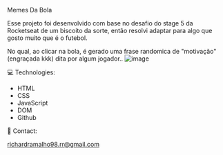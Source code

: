 Memes Da Bola

Esse projeto foi desenvolvido com base no desafio do stage 5 da Rocketseat de um biscoito da sorte, então resolvi adaptar para algo que gosto muito que é o futebol.

No qual, ao clicar na bola, é gerado uma frase randomica de "motivação"(engraçada kkk) dita por algum jogador..
![image](https://github.com/RichardRamalho/memes-da-bola/assets/128335563/d08c9cc9-18bd-41bc-a28a-80d59ee4e6a7)

💻 Technologies:
- HTML
- CSS
- JavaScript
- DOM
- Github

📧 Contact:

richardramalho98.rr@gmail.com
